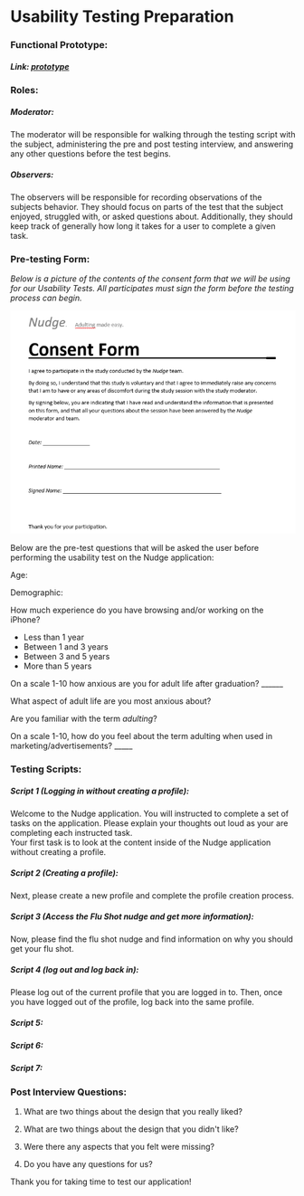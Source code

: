 # Usability Testing Preparation

### Functional Prototype:

##### Link: [prototype](https://www.lucidchart.com/documents/edit/2d4547e3-79f0-4fd7-b5ac-22e6a90989a5/0?shared=true) 


### Roles:

##### Moderator: 
The moderator will be responsible for walking through the testing script with the subject, administering the pre and post testing interview, and answering any other questions before the test begins.

##### Observers:
The observers will be responsible for recording observations of the subjects behavior. They should focus on parts of the test that the subject enjoyed, struggled with, or asked questions about. Additionally, they should keep track of generally how long it takes for a user to complete a given task.

### Pre-testing Form:
<i>Below is a picture of the contents of the consent form that we will be using for our Usability Tests. All participates must sign the form before the testing process can begin.</i>

<img src="img/NudgeConsentFormPicture.png"/>

Below are the pre-test questions that will be asked the user before performing the usability test on the Nudge application:

Age:<br>

Demographic: <br>

How much experience do you have browsing and/or working on the iPhone? <br>

- Less than 1 year<br>
- Between 1 and 3 years<br>
- Between 3 and 5 years<br>
- More than 5 years

On a scale 1-10 how anxious are you for adult life after graduation? ______

What aspect of adult life are you most anxious about?

Are you familiar with the term <i>adulting</i>?

On a scale 1-10, how do you feel about the term adulting when used in marketing/advertisements? _____


### Testing Scripts:

#####  Script 1 (Logging in without creating a profile):
 Welcome to the Nudge application. You will instructed to complete a set of tasks on the application. Please explain your thoughts out loud as your are completing each instructed task. <br>
 Your first task is to look at the content inside of the Nudge application without creating a profile. 

#####  Script 2 (Creating a profile):
Next, please create a new profile and complete the profile creation process.

#####  Script 3 (Access the Flu Shot nudge and get more information):
Now, please find the flu shot nudge and find information on why you should get your flu shot.

#####  Script 4 (log out and log back in):
Please log out of the current profile that you are logged in to.
Then, once you have logged out of the profile, log back into the same profile. 

#####  Script 5:

#####  Script 6:

#####  Script 7:

### Post Interview Questions:

1) What are two things about the design that you really liked?

2) What are two things about the design that you didn't like?

3) Were there any aspects that you felt were missing?

4) Do you have any questions for us?

Thank you for taking time to test our application!
